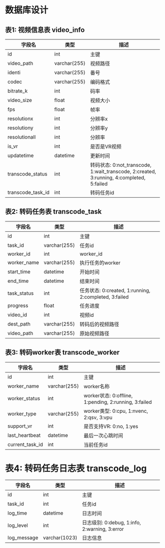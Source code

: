 # 数据库设计

## 表1: 视频信息表 video_info

| 字段名 | 类型 | 描述 |
| ------ | ---- | ---- |
| id | int | 主键 |
| video_path | varchar(255) | 视频路径 |
| identi | varchar(255) | 番号 |
| codec | varchar(255) | 编码格式 |
| bitrate_k | int | 码率 |
| video_size | float | 视频大小 |
| fps | float | 帧率 |
| resolutionx | int | 分辨率x |
| resolutiony | int | 分辨率y |
| resolutionall | int | 分辨率 |
| is_vr | int | 是否是VR视频 |
| updatetime | datetime | 更新时间 |
| transcode_status | int | 转码状态: 0:not_transcode, 1:wait_transcode, 2:created, 3:running, 4:completed, 5:failed |
| transcode_task_id | int | 转码任务id |

## 表2: 转码任务表 transcode_task

| 字段名 | 类型 | 描述 |
| ------ | ---- | ---- |
| id | int | 主键 |
| task_id | varchar(255) | 任务id |
| worker_id | int | worker_id
| worker_name | varchar(255) | 执行任务的worker |
| start_time | datetime | 开始时间 |
| end_time | datetime | 结束时间 |
| task_status | int | 任务状态: 0:created, 1:running, 2:completed, 3:failed |
| progress | float | 任务进度 |
| video_id | int | 视频id | 
| dest_path | varchar(255) | 转码后的视频路径 |
| video_path | varchar(255) | 原始视频路径 |

## 表3: 转码worker表 transcode_worker

| 字段名 | 类型 | 描述 |
| ------ | ---- | ---- |
| id | int | 主键 |
| worker_name | varchar(255) | worker名称 |
| worker_status | int | worker状态: 0:offline, 1:pending, 2:running, 3:failed |
| worker_type | varchar(255) | worker类型: 0:cpu, 1:nvenc, 2:qsv, 3:vpu |
| support_vr | int | 是否支持VR: 0:no, 1:yes |
| last_heartbeat | datetime | 最后一次心跳时间 |
| current_task_id | int | 当前任务id |

# 表4: 转码任务日志表 transcode_log

| 字段名 | 类型 | 描述 |
| ------ | ---- | ---- |
| id | int | 主键 |
| task_id | int | 任务id |
| log_time | datetime | 日志时间 |
| log_level | int | 日志级别: 0:debug, 1:info, 2:warning, 3:error |
| log_message | varchar(1023) | 日志信息 |



